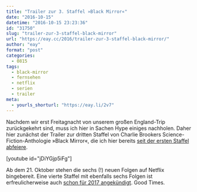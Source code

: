 ```yaml
---
title: "Trailer zur 3. Staffel »Black Mirror«"
date: "2016-10-15"
datetime: "2016-10-15 23:23:36"
id: "31750"
slug: "trailer-zur-3-staffel-black-mirror"
url: "https://eay.cc/2016/trailer-zur-3-staffel-black-mirror/"
author: "eay"
format: "post"
categories:
  - 0815
tags:
  - black-mirror
  - fernsehen
  - netflix
  - serien
  - trailer
meta:
  - yourls_shorturl: "https://eay.li/2v7"
---
```


Nachdem wir erst Freitagnacht von unserem großen England-Trip zurückgekehrt sind, muss ich hier in Sachen Hype einiges nachholen. Daher hier zunächst der Trailer zur dritten Staffel von Charlie Brookers Science-Fiction-Anthologie »Black Mirror«, die ich hier bereits [seit der ersten Staffel abfeiere](https://eay.cc/2012/black-mirror/).

\[youtube id="jDiYGjp5iFg"\]

Ab dem 21. Oktober stehen die sechs (!) neuen Folgen auf Netflix bingebereit. Eine vierte Staffel mit ebenfalls sechs Folgen ist erfreulicherweise auch [schon für 2017 angekündigt](http://www.radiotimes.com/news/2016-10-06/black-mirror-set-to-return-for-series-four). Good Times.
